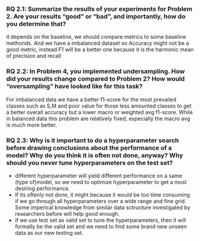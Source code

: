 ### RQ 2.1: Summarize the results of your experiments for Problem 2. Are your results “good” or “bad”, and importantly, how do you determine that?

it depends on the baseline, we should compare metrics to some baseline methonds. And we have a imbalanced dataset so Accuracy might not be a good metric, instead F1 will be a better one because it is the harmonic mean of precision and recall

### RQ 2.2: In Problem 4, you implemented undersampling. How did your results change compared to Problem 2? How would “oversampling” have looked like for this task?

For imbalanced data we have a better f1-score for the most prevailed classes such as S,M and poor value for those less amounted classes to get a better overall accuracy but a lower macro or weighted avg f1-score. While in balanced data this problem are relatively fixed, especially the macro avg is much more better.

### RQ 2.3: Why is it important to do a hyperparameter search before drawing conclusions about the performance of a model? Why do you think it is often not done, anyway? Why should you never tune hyperparameters on the test set?

- different hyperparameter will yield different performance on a same (type of)model, so we need to optimize hyperparameter to get a most desiring performance.  
- If its oftenly not done, it might because it would be too time consuming if we go through all hyperparameters over a wide range and fine grid. Some imperical knowledge from similar data sctructure investigated by researchers before will help good enough.  
- if we use test set as valid set to tune the hyperparameters, then it will formally be the valid set and we need to find some brand new unseen data as our new testing set.